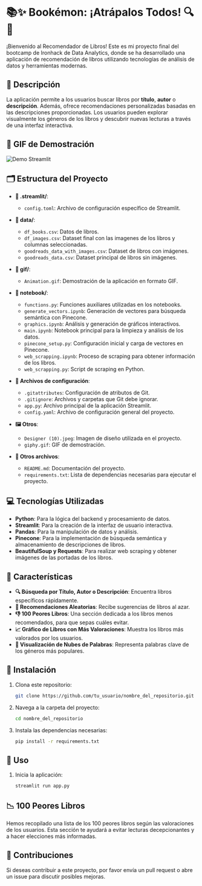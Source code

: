 # 📚✨ Bookémon: ¡Atrápalos Todos! 🔍🐉

¡Bienvenido al Recomendador de Libros! Este es mi proyecto final del bootcamp de Ironhack de Data Analytics, donde se ha desarrollado una aplicación de recomendación de libros utilizando tecnologías de análisis de datos y herramientas modernas.


## 🌟 Descripción

La aplicación permite a los usuarios buscar libros por **título**, **autor** o **descripción**. Además, ofrece recomendaciones personalizadas basadas en las descripciones proporcionadas. Los usuarios pueden explorar visualmente los géneros de los libros y descubrir nuevas lecturas a través de una interfaz interactiva.


## 🎥 GIF de Demostración

![Demo Streamlit](gif/Animation.gif)


## 🗂 Estructura del Proyecto

- **📁 .streamlit/**: 
  - `config.toml`: Archivo de configuración específico de Streamlit.
  
- **📁 data/**:
  - `df_books.csv`: Datos de libros.
  - `df_images.csv`: Dataset final con las imagenes de los libros y columnas seleccionadas.
  - `goodreads_data_with_images.csv`: Dataset de libros con imágenes.
  - `goodreads_data.csv`: Dataset principal de libros sin imágenes.

- **📁 gif/**:
  - `Animation.gif`: Demostración de la aplicación en formato GIF.

- **📁 notebook/**:
  - `functions.py`: Funciones auxiliares utilizadas en los notebooks.
  - `generate_vectors.ipynb`: Generación de vectores para búsqueda semántica con Pinecone.
  - `graphics.ipynb`: Análisis y generación de gráficos interactivos.
  - `main.ipynb`: Notebook principal para la limpieza y análisis de los datos.
  - `pinecone_setup.py`: Configuración inicial y carga de vectores en Pinecone.
  - `web_scrapping.ipynb`: Proceso de scraping para obtener información de los libros.
  - `web_scrapping.py`: Script de scraping en Python.

- **📜 Archivos de configuración**:
  - `.gitattributes`: Configuración de atributos de Git.
  - `.gitignore`: Archivos y carpetas que Git debe ignorar.
  - `app.py`: Archivo principal de la aplicación Streamlit.
  - `config.yaml`: Archivo de configuración general del proyecto.
  
- **🖼 Otros**:
  - `Designer (10).jpeg`: Imagen de diseño utilizada en el proyecto.
  - `giphy.gif`: GIF de demostración.

- **📄 Otros archivos**:
  - `README.md`: Documentación del proyecto.
  - `requirements.txt`: Lista de dependencias necesarias para ejecutar el proyecto.


## 💻 Tecnologías Utilizadas

- **Python**: Para la lógica del backend y procesamiento de datos.
- **Streamlit**: Para la creación de la interfaz de usuario interactiva.
- **Pandas**: Para la manipulación de datos y análisis.
- **Pinecone**: Para la implementación de búsqueda semántica y almacenamiento de descripciones de libros.
- **BeautifulSoup y Requests**: Para realizar web scraping y obtener imágenes de las portadas de los libros.


## 🌈 Características

- **🔍 Búsqueda por Título, Autor o Descripción**: Encuentra libros específicos rápidamente.
- **🎲 Recomendaciones Aleatorias**: Recibe sugerencias de libros al azar.
- **👎 100 Peores Libros**: Una sección dedicada a los libros menos recomendados, para que sepas cuáles evitar.
- **📈 Gráfico de Libros con Más Valoraciones**: Muestra los libros más valorados por los usuarios.
- **🌌 Visualización de Nubes de Palabras**: Representa palabras clave de los géneros más populares.

## 🚀 Instalación

1. Clona este repositorio:
   ```bash
   git clone https://github.com/tu_usuario/nombre_del_repositorio.git
   
2. Navega a la carpeta del proyecto:
   ```bash
   cd nombre_del_repositorio
   
3. Instala las dependencias necesarias:
   ```bash
   pip install -r requirements.txt

## 🏁 Uso

1. Inicia la aplicación:
   ```bash
   streamlit run app.py

## 📉 100 Peores Libros
Hemos recopilado una lista de los 100 peores libros según las valoraciones de los usuarios. Esta sección te ayudará a evitar lecturas decepcionantes y a hacer elecciones más informadas.

## 🤝 Contribuciones
Si deseas contribuir a este proyecto, por favor envía un pull request o abre un issue para discutir posibles mejoras.

